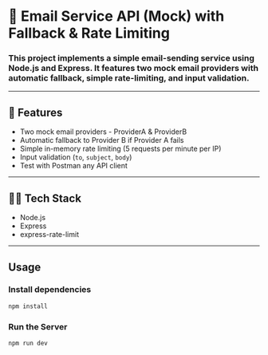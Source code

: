 # 📧 Email Service API (Mock) with Fallback & Rate Limiting

### This project implements a simple email-sending service using Node.js and Express. It features two mock email providers with automatic fallback, simple rate-limiting, and input validation.

---

## 🚀 Features

-  Two mock email providers - ProviderA & ProviderB
-  Automatic fallback to Provider B if Provider A fails
-  Simple in-memory rate limiting (5 requests per minute per IP)
-  Input validation (`to`, `subject`, `body`)
-  Test with Postman any API client

---
## 🧑‍💻 Tech Stack

- Node.js
- Express
- express-rate-limit

---
## Usage

### Install dependencies

```bash
npm install
```
### Run the Server
```bash
npm run dev
```
